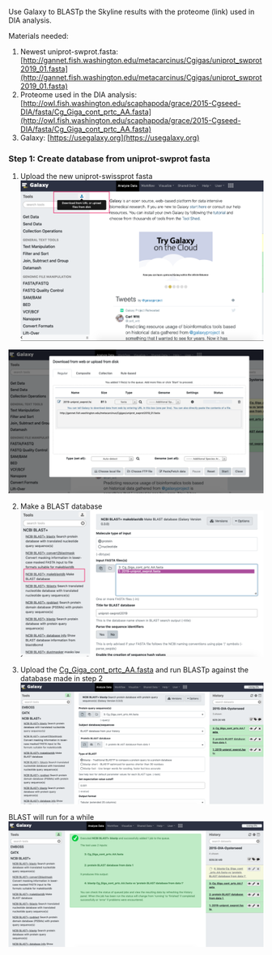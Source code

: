 Use Galaxy to BLASTp the Skyline results with the proteome (link) used in DIA analysis. 

Materials needed:   
1. Newest uniprot-swprot.fasta: [http://gannet.fish.washington.edu/metacarcinus/Cgigas/uniprot_swprot2019_01.fasta](http://gannet.fish.washington.edu/metacarcinus/Cgigas/uniprot_swprot2019_01.fasta)
2. Proteome used in the DIA analysis: [http://owl.fish.washington.edu/scaphapoda/grace/2015-Cgseed-DIA/fasta/Cg_Giga_cont_prtc_AA.fasta](http://owl.fish.washington.edu/scaphapoda/grace/2015-Cgseed-DIA/fasta/Cg_Giga_cont_prtc_AA.fasta)
3. Galaxy: [https://usegalaxy.org](https://usegalaxy.org)

### Step 1: Create database from uniprot-swprot fasta
1. Upload the new uniprot-swissprot fasta    
![img](https://github.com/RobertsLab/project-pacific.oyster-larvae/blob/master/DIA_2015/images/Galaxy-images/001_Galaxy-upload.png)

![img](https://github.com/RobertsLab/project-pacific.oyster-larvae/blob/master/DIA_2015/images/Galaxy-images/002-Galaxy-uploadfasta.png)

2. Make a BLAST database      
![img](https://github.com/RobertsLab/project-pacific.oyster-larvae/blob/master/DIA_2015/images/Galaxy-images/003-Galaxy-make-blastdb.png)   

3. Upload the [Cg_Giga_cont_prtc_AA.fasta](http://owl.fish.washington.edu/scaphapoda/grace/2015-Cgseed-DIA/fasta/Cg_Giga_cont_prtc_AA.fasta) and run BLASTp against the database made in step 2    
![img](https://github.com/RobertsLab/project-pacific.oyster-larvae/blob/master/DIA_2015/images/Galaxy-images/01-Galaxy-startBLASTp.png)

BLAST will run for a while     
![img](https://github.com/RobertsLab/project-pacific.oyster-larvae/blob/master/DIA_2015/images/Galaxy-images/02-Galaxy-running-BLASTp.png)    
